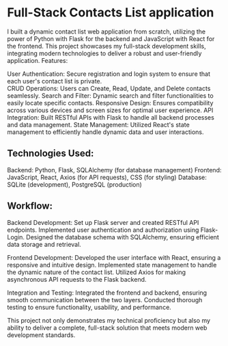 # Full-Stack Contacts List application

I built a dynamic contact list web application from scratch, utilizing the power of Python with Flask for the backend and JavaScript with React for the frontend. This project showcases my full-stack development skills, integrating modern technologies to deliver a robust and user-friendly application.
Features:

User Authentication: Secure registration and login system to ensure that each user's contact list is private.    
CRUD Operations: Users can Create, Read, Update, and Delete contacts seamlessly.
Search and Filter: Dynamic search and filter functionalities to easily locate specific contacts.
Responsive Design: Ensures compatibility across various devices and screen sizes for optimal user experience.
API Integration: Built RESTful APIs with Flask to handle all backend processes and data management.
State Management: Utilized React's state management to efficiently handle dynamic data and user interactions.

## Technologies Used:

Backend: Python, Flask, SQLAlchemy (for database management)
Frontend: JavaScript, React, Axios (for API requests), CSS (for styling)
Database: SQLite (development), PostgreSQL (production)

## Workflow:

Backend Development:
    Set up Flask server and created RESTful API endpoints.
    Implemented user authentication and authorization using Flask-Login.
    Designed the database schema with SQLAlchemy, ensuring efficient data storage and retrieval.

Frontend Development:
    Developed the user interface with React, ensuring a responsive and intuitive design.
    Implemented state management to handle the dynamic nature of the contact list.
    Utilized Axios for making asynchronous API requests to the Flask backend.

Integration and Testing:
    Integrated the frontend and backend, ensuring smooth communication between the two layers.
    Conducted thorough testing to ensure functionality, usability, and performance.

This project not only demonstrates my technical proficiency but also my ability to deliver a complete, full-stack solution that meets modern web development standards.
